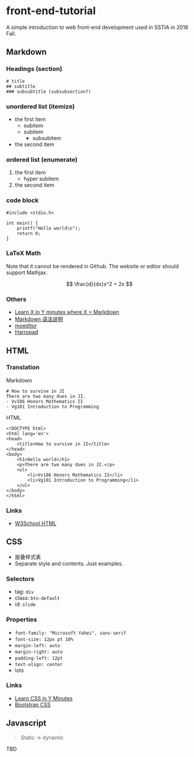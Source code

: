 # front-end-tutorial

A simple introduction to web front-end development used in SSTIA in 2016 Fall.

## Markdown

### Headings (section)

	# title
    ## subtitle
    ### subsubtitle (subsubsection?)

### unordered list (itemize)

- the first item
	- subitem
    - subitem
        - subsubitem
- the second item

### ordered list (enumerate)

1. the first item
    - hyper subitem
2. the second item

### code block

	#include <stdio.h>

    int main() {
    	printf("Hello world\n");
        return 0;
    }

### LaTeX Math

Note that it cannot be rendered in Github. The website or editor should support Mathjax.

$$
\frac{d}{dx}x^2 = 2x
$$

### Others

- [Learn X in Y minutes where X = Markdown](https://learnxinyminutes.com/docs/markdown/)
- [Markdown 语法说明](http://www.appinn.com/markdown/)
- [moeditor](https://moeditor.org/)
- [Harropad](http://pad.haroopress.com/user.html)

## HTML

### Translation

Markdown

	# How to survive in JI
    There are two many dues in JI.
    - Vv186 Honors Mathematics II
    - Vg101 Introduction to Programming

HTML

	<!DOCTYPE html>
    <html lang='en'>
    <head>
    	<title>How to survive in JI</title>
    </head>
    <body>
    	<h1>Hello world</h1>
        <p>There are two many dues in JI.</p>
        <ul>
        	<li>Vv186 Honors Mathematics II</li>
            <li>Vg101 Introduction to Programming</li>
        </ul>
    </body>
	</html>

### Links

- [W3School HTML](http://www.w3school.com.cn/html/index.asp)

## CSS

- 层叠样式表
- Separate style and contents. Just examples.

### Selectors

- tag: `div`
- class: `btn-default`
- id: `slide`

### Properties

- `font-family: "Microsoft Yahei", sans-serif`
- `font-size: 12px pt 10%`
- `margin-left: auto`
- `margin-right: auto`
- `padding-left: 12pt`
- `text-align: center`
- lots

### Links

- [Learn CSS in Y Minutes](https://learnxinyminutes.com/docs/css/)
- [Bootstrap CSS](http://v3.bootcss.com/css/)

## Javascript

> Static -> dynamic

TBD
